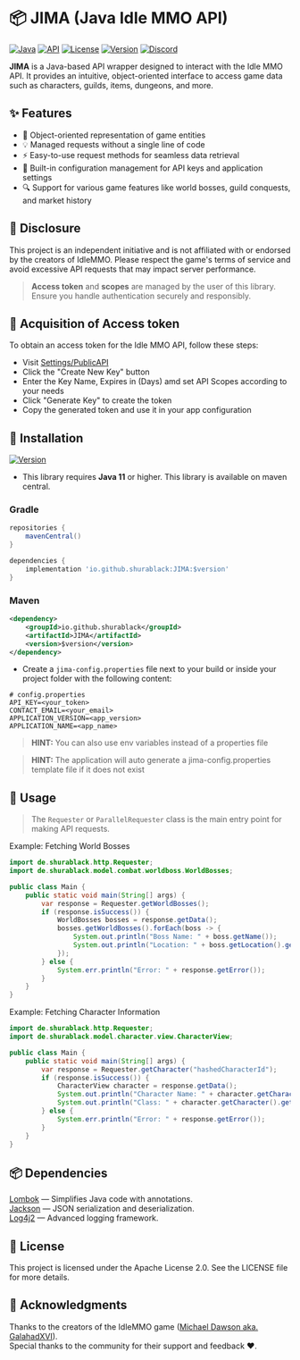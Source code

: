 [Java]: https://img.shields.io/badge/Java%2011-rgb(235%2C%20149%2C%2042)?style=for-the-badge
[API]: https://img.shields.io/badge/API-Wrapper-blue?style=for-the-badge
[License]: https://img.shields.io/badge/License-Apache%202.0-white?style=for-the-badge
[Version]: https://img.shields.io/maven-central/v/io.github.shurablack/JIMA?strategy=highestVersion&style=for-the-badge&color=green
[Discord]: https://img.shields.io/badge/Discord-shurablack-rgb(2%2C%20187%2C%20249)?style=for-the-badge&logo=discord&logoColor=rgb(2%2C%20187%2C%20249)

# 📦 JIMA (Java Idle MMO API)

[![Java][]][Java]
[![API][]][API]
[![License][]][License]
[![Version][]][Version]
[![Discord][]][Discord]

**JIMA** is a Java-based API wrapper designed to interact with the Idle MMO API. It provides an intuitive, object-oriented interface to access game data such as characters, guilds, items, dungeons, and more.

## ✨ Features

- 🧱 Object-oriented representation of game entities
- 💡 Managed requests without a single line of code
- ⚡ Easy-to-use request methods for seamless data retrieval
- 💾 Built-in configuration management for API keys and application settings
- 🔍 Support for various game features like world bosses, guild conquests, and market history

## 📑 Disclosure
This project is an independent initiative and is not affiliated with or endorsed by the creators of IdleMMO. Please respect the game's terms of service and avoid excessive API requests that may impact server performance.
> **Access token** and **scopes** are managed by the user of this library. Ensure you handle authentication securely and responsibly.

## 🔑 Acquisition of Access token
To obtain an access token for the Idle MMO API, follow these steps:
- Visit [Settings/PublicAPI](https://web.idle-mmo.com/settings/api)
- Click the "Create New Key" button
- Enter the Key Name, Expires in (Days) amd set API Scopes according to your needs
- Click "Generate Key" to create the token
- Copy the generated token and use it in your app configuration

## 🔧 Installation
[![Version][]][Version]
- This library requires **Java 11** or higher. This library is available on maven central.
### Gradle
```gradle
repositories {
    mavenCentral()
}

dependencies {
    implementation 'io.github.shurablack:JIMA:$version'
}
```

### Maven
```xml
<dependency>
    <groupId>io.github.shurablack</groupId>
    <artifactId>JIMA</artifactId>
    <version>$version</version>
</dependency>
```
- Create a `jima-config.properties` file next to your build or inside your project folder with the following content:
```
# config.properties
API_KEY=<your_token>
CONTACT_EMAIL=<your_email>
APPLICATION_VERSION=<app_version>
APPLICATION_NAME=<app_name>
```
> **HINT:** You can also use env variables instead of a properties file

> **HINT:** The application will auto generate a jima-config.properties template file if it does not exist

## 🧪 Usage

> The `Requester` or `ParallelRequester` class is the main entry point for making API requests.

Example: Fetching World Bosses
```java
import de.shurablack.http.Requester;
import de.shurablack.model.combat.worldboss.WorldBosses;

public class Main {
    public static void main(String[] args) {
        var response = Requester.getWorldBosses();
        if (response.isSuccess()) {
            WorldBosses bosses = response.getData();
            bosses.getWorldBosses().forEach(boss -> {
                System.out.println("Boss Name: " + boss.getName());
                System.out.println("Location: " + boss.getLocation().getName());
            });
        } else {
            System.err.println("Error: " + response.getError());
        }
    }
}
```

Example: Fetching Character Information
```java
import de.shurablack.http.Requester;
import de.shurablack.model.character.view.CharacterView;

public class Main {
    public static void main(String[] args) {
        var response = Requester.getCharacter("hashedCharacterId");
        if (response.isSuccess()) {
            CharacterView character = response.getData();
            System.out.println("Character Name: " + character.getCharacter().getName());
            System.out.println("Class: " + character.getCharacter().getClassType());
        } else {
            System.err.println("Error: " + response.getError());
        }
    }
}
```


## 📦 Dependencies
[Lombok](https://projectlombok.org/) — Simplifies Java code with annotations. <br>
[Jackson](https://github.com/FasterXML/jackson) — JSON serialization and deserialization. <br>
[Log4j2](https://logging.apache.org/log4j/2.x/) — Advanced logging framework. <br>

## 📜 License
This project is licensed under the Apache License 2.0.
See the LICENSE file for more details.

## 🙏 Acknowledgments
Thanks to the creators of the IdleMMO game ([Michael Dawson aka. GalahadXVI](https://github.com/GalahadXVI)). <br>
Special thanks to the community for their support and feedback ❤️.
